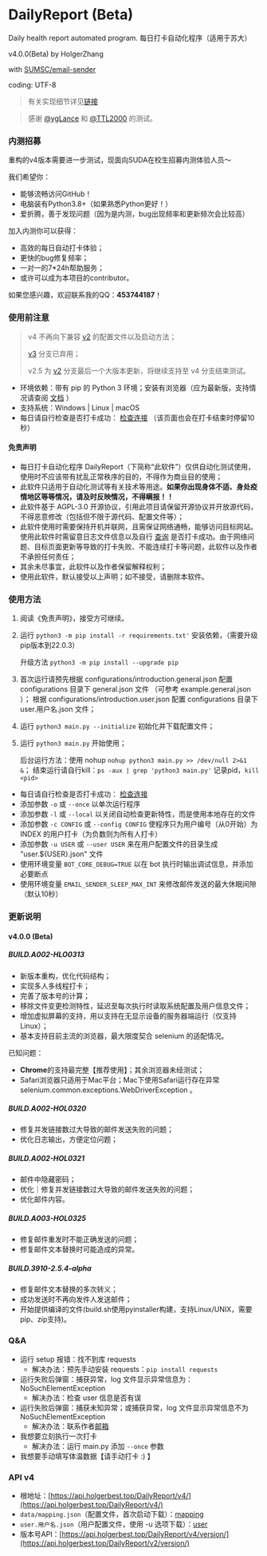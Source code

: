 <!--
    coding = utf-8
    author: holger
    version: 4.0.0
    license: AGPL-3.0
    belong: DailyReport-BasicDataFile
-->

# DailyReport (Beta)

Daily health report automated program. 每日打卡自动化程序（适用于苏大）

v4.0.0(Beta) by HolgerZhang

with [SUMSC/email-sender](https://github.com/SUMSC/email-sender)

coding: UTF-8

> 有关实现细节详见[链接](https://holgerbest.top/2021/01/19/python-selenium/)

> 感谢 [@ygLance](https://github.com/ygLance) 和 [@TTL2000](https://github.com/TTL2000) 的测试。

### 内测招募

重构的v4版本需要进一步测试，现面向SUDA在校生招募内测体验人员～

我们希望你：

- 能够流畅访问GitHub！
- 电脑装有Python3.8+（如果熟悉Python更好！）
- 爱折腾，善于发现问题（因为是内测，bug出现频率和更新频次会比较高）

加入内测你可以获得：

- 高效的每日自动打卡体验；
- 更快的bug修复频率；
- 一对一的7*24h帮助服务；
- 或许可以成为本项目的contributor。

如果您感兴趣，欢迎联系我的QQ：**453744187**！

### 使用前注意

> v4 不再向下兼容 [v2](https://github.com/HolgerZhang/DailyReport/tree/v2) 的配置文件以及启动方法；
> 
> [v3](https://github.com/HolgerZhang/DailyReport/tree/v3) 分支已弃用；
> 
> v2.5 为 [v2](https://github.com/HolgerZhang/DailyReport/tree/v2) 分支最后一个大版本更新，将继续支持至 v4 分支结束测试。

- 环境依赖：带有 pip 的 Python 3 环境；安装有浏览器（应为最新版，支持情况请查阅 [文档](https://www.selenium.dev/downloads/) ）
- 支持系统：Windows | Linux | macOS
- 每日请自行检查是否打卡成功： [检查连接](http://dk.suda.edu.cn/default/work/suda/jkxxtb/dkjl.jsp) （该页面也会在打卡结束时停留10秒）

#### 免责声明

- 每日打卡自动化程序 DailyReport（下简称“此软件”）仅供自动化测试使用，使用时不应该带有扰乱正常秩序的目的，不得作为商业目的使用；
- 此软件只适用于自动化测试等有关技术等用途。<strong>如果你出现身体不适、身处疫情地区等等情况，请及时反映情况，不得瞒报！！</strong>
- 此软件基于 AGPL-3.0 开源协议，引用此项目请保留开源协议并开放源代码，不得恶意修改（包括但不限于源代码、配置文件等）；
- 此软件使用时需要保持开机并联网，且需保证网络通畅，能够访问目标网站。使用此软件时需留意日志文件信息以及自行 [查询](http://dk.suda.edu.cn/default/work/suda/jkxxtb/dkjl.jsp) 是否打卡成功。由于网络问题、目标页面更新等导致的打卡失败、不能连续打卡等问题，此软件以及作者不承担任何责任；
- 其余未尽事宜，此软件以及作者保留解释权利；
- 使用此软件，默认接受以上声明；如不接受，请删除本软件。

### 使用方法

1. 阅读《免责声明》，接受方可继续。
2. 运行 `python3 -m pip install -r requirements.txt'` 安装依赖，（需要升级pip版本到22.0.3）

   升级方法 `python3 -m pip install --upgrade pip`

3. 首次运行请预先根据 configurations/introduction.general.json 配置 configurations 目录下 general.json 文件 （可参考 example.general.json ）；
   根据 configurations/introduction.user.json 配置 configurations 目录下 user.用户名.json 文件；
4. 运行 `python3 main.py --initialize` 初始化并下载配置文件；
5. 运行 `python3 main.py` 开始使用； 

    后台运行方法：使用 nohup `nohup python3 main.py >> /dev/null 2>&1 &`；
    结束运行请自行kill：`ps -aux | grep 'python3 main.py'` 记录pid，`kill <pid>`

- 每日请自行检查是否打卡成功： [检查连接](http://dk.suda.edu.cn/default/work/suda/jkxxtb/dkjl.jsp)
- 添加参数 `-o` 或 `--once` 以单次运行程序
- 添加参数 `-l` 或 `--local` 以关闭自动检查更新特性，而是使用本地存在的文件
- 添加参数 `-c CONFIG` 或 `--config CONFIG` 使程序只为用户编号（从0开始）为 INDEX 的用户打卡（为负数则为所有人打卡）
- 添加参数 `-u USER` 或 `--user USER` 来在用户配置文件的目录生成 "user.${USER}.json" 文件
- 使用环境变量 `BOT_CORE_DEBUG=TRUE` 以在 bot 执行时输出调试信息，并添加必要断点
- 使用环境变量 `EMAIL_SENDER_SLEEP_MAX_INT` 来修改邮件发送的最大休眠间隙（默认10秒）

### 更新说明

#### v4.0.0 (Beta)

##### BUILD.A002-HLO0313

- 新版本重构，优化代码结构；
- 实现多人多线程打卡；
- 完善了版本号的计算；
- 移除文件变更检测特性，延迟至每次执行时读取系统配置及用户信息文件；
- 增加虚拟屏幕的支持，用以支持在无显示设备的服务器端运行（仅支持Linux）；
- 基本支持目前主流的浏览器，最大限度契合 selenium 的适配情况。

已知问题：

- **Chrome**的支持最完整【推荐使用】；其余浏览器未经测试；
- Safari浏览器只适用于Mac平台；Mac下使用Safari运行存在异常 selenium.common.exceptions.WebDriverException 。

##### BUILD.A002-HOL0320

- 修复并发链接数过大导致的邮件发送失败的问题；
- 优化日志输出，方便定位问题；

##### BUILD.A002-HOL0321

- 邮件中隐藏密码；
- 优化｜修复并发链接数过大导致的邮件发送失败的问题；
- 优化邮件内容。

##### BUILD.A003-HOL0325

- 修复邮件重发时不能正确发送的问题；
- 修复邮件文本替换时可能造成的异常。

##### BUILD.3910-2.5.4-alpha

- 修复邮件文本替换的多次转义；
- 成功发送时不再向发件人发送邮件；
- 开始提供编译的文件(build.sh使用pyinstaller构建，支持Linux/UNIX，需要pip、zip支持)。

### Q&A

- 运行 setup 报错：找不到库 requests
  - 解决办法：预先手动安装 requests：`pip install requests`
- 运行失败后弹窗：捕获异常，log 文件显示异常信息为：NoSuchElementException
  - 解决办法：检查 user 信息是否有误
- 运行失败后弹窗：捕获未知异常；或捕获异常，log 文件显示异常信息不为 NoSuchElementException
  - 解决办法：联系作者[邮箱](mailto:holgerzhang@outlook.com) 
- 我想要立刻执行一次打卡
  - 解决办法：运行 main.py 添加 `--once` 参数
- 我想要手动填写体温数据【请手动打卡 :) 】

### API v4

- 根地址：[https://api.holgerbest.top/DailyReport/v4/](https://api.holgerbest.top/DailyReport/v4/)
- `data/mapping.json`（配置文件，首次启动下载）：[mapping](https://api.holgerbest.top/DailyReport/v4/mapping/)
- `user.用户名.json`（用户配置文件，使用 -u 选项下载）：[user](https://api.holgerbest.top/DailyReport/v4/user/)
- 版本号API：[https://api.holgerbest.top/DailyReport/v4/version/](https://api.holgerbest.top/DailyReport/v2/version/)
